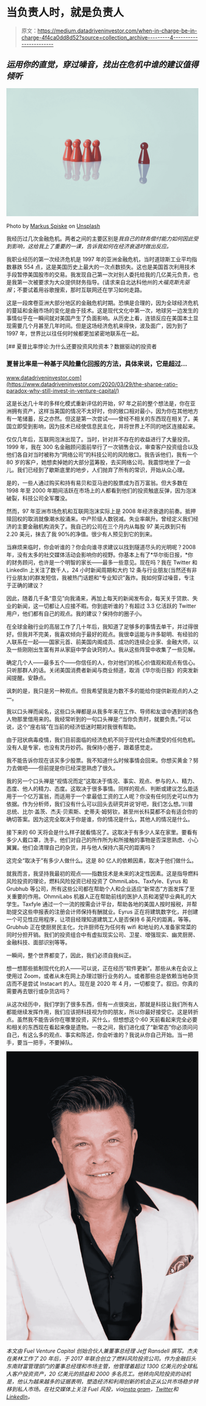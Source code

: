 # 当负责人时，就是负责人

> 原文：<https://medium.datadriveninvestor.com/when-in-charge-be-in-charge-4f4ca0dd8d52?source=collection_archive---------4----------------------->

## *运用你的直觉，穿过噪音，找出在危机中谁的建议值得倾听*

![](img/164e064a016e969ee97561e28cc433c1.png)

Photo by [Markus Spiske](https://unsplash.com/@markusspiske?utm_source=medium&utm_medium=referral) on [Unsplash](https://unsplash.com?utm_source=medium&utm_medium=referral)

我经历过几次金融危机。两者之间的主要区别是*我自己的财务偿付能力如何因此受到影响，这给我上了重要的一课，告诉我如何在经济衰退时做出反应。*

我职业经历的第一次经济危机是 1997 年的亚洲金融危机，当时道琼斯工业平均指数暴跌 554 点，这是美国历史上最大的一次点数损失。这也是美国首次利用技术手段暂停美国股市的交易。我发现自己第一次对别人委托给我的几亿美元负责，也是我第一次被要求为大众提供财务指导。(请求来自北达科他州的*大福克斯先驱报*；不要试着用谷歌搜索，那时互联网还在学习如何走路。

这是一段席卷亚洲大部分地区的金融危机时期。恐惧是合理的，因为全球经济危机的蔓延和金融市场的变化是由于技术。这是现代文化中第一次，地球另一边发生的事情似乎在一瞬间就对美国产生了负面影响。从历史上看，连锁反应在美国本土显现需要几个月甚至几年时间。但是这场经济危机来得快，波及面广，因为到了 1997 年，世界比以往任何时候都更加紧密地联系在一起。

[](https://www.datadriveninvestor.com/2020/03/29/the-sharpe-ratio-paradox-why-still-invest-in-venture-capital/) [## 夏普比率悖论:为什么还要投资风险资本？数据驱动的投资者

### 夏普比率是一种基于风险量化回报的方法，具体来说，它是超过…

www.datadriveninvestor.com](https://www.datadriveninvestor.com/2020/03/29/the-sharpe-ratio-paradox-why-still-invest-in-venture-capital/) 

这是长达几十年的多样化模式重新评估的开始，97 年之前的整个想法是，你在亚洲拥有资产，这样当美国的情况不太好时，你的敞口相对最小，因为你在其他地方有一笔储蓄，反之亦然。但这是第一次尝试——曾经不相关的东西现在相关了。美国立即受到影响，因为技术已经使信息民主化，并将世界上不同的地区连接起来。

仅仅几年后，互联网泡沫出现了。当时，针对并不存在的收益进行了大量投资。1999 年，我在 300 名金融顾问面前举行了一次销售会议，审查客户投资组合以及他们各自对当时被称为“网络公司”的科技公司的风险敞口。我告诉他们，我有一个 80 岁的客户，她想卖掉她的大部分蓝筹股，去买网络公司。我震惊地坐了一会儿。我们已经到了歇斯底里的地步，人们抛弃了所有的常识，开始从众心理。

是的，一些人通过购买和持有易贝和亚马逊的股票成为百万富翁。但大多数在 1998 年至 2000 年期间活跃在市场上的人都看到他们的投资触底反弹，因为泡沫破裂，科技公司全军覆没。

然而，97 年亚洲市场危机和互联网泡沫实际上是 2008 年经济衰退的前奏。抵押赎回权的取消就像潮水般涌来。中产阶级人数锐减。失业率飙升。曾经定义我们经济的主要金融机构消失了。我自己的公司在三个月内从每股 97 美元跌到只有 2.20 美元，抹去了我 90%的净值。很少有人预见到它的到来。

当麻烦来临时，你会听谁的？你会向谁寻求建议以找到隧道尽头的光明呢？2008 年，没有太多的社交媒体活动会影响你的视野。你基本上有了*华尔街日报，*你的财务顾问，也许是一个明智的家长——最多一些意见。现在吗？我在 Twitter 和 LinkedIn 上关注了数千人，24 小时新闻周期和大约 12 条与行业朋友(当然还有非行业朋友)的群发短信，我被热门话题和“专业知识”轰炸。我如何穿过噪音，专注于正确的建议？

因此，随着几千条“意见”向我涌来，再加上每天的新闻发布会，每天关于贷款、失业的新闻，这一切都让人应接不暇。你到底听谁的？有超过 3.3 亿活跃的 Twitter 用户，他们都有自己的观点。我的建议？保持你的圈子小。

在全球金融行业的高层工作了几十年后，我知道了足够多的事情去单干，并过得很好。但我并不完美，我喜欢倾向于最好的观点。我很幸运能与许多聪明、有经验的人联系在一起——国家元首、前美国内阁成员、成功的连续企业家、金融大师，以及一些刚刚出生富有并从家庭中学会诀窍的人。我从这些阵营中收集了一些见解。

确定几个人——最多五个——你信任的人，你对他们的核心价值观和观点有信心。只听那群人的话。关闭美国消费者新闻与商业频道，取消《华尔街日报》的突发新闻提醒。安静点。

讽刺的是，我只是另一种观点。但我希望我是为数不多的能给你提供新观点的人之一。

我以口头禅而闻名，这些口头禅都是从我多年来在工作、导师和友谊中遇到的各色人物那里借用来的。我经常听到的一句口头禅是:“当你负责时，就要负责。”可以说，这个“座右铭”在当前的经济低迷时期对我很有帮助。

由于冠状病毒疫情，我们目前面临的经济危机不同于现代社会所遭受的任何危机。没有人是专家，也没有灵丹妙药。我保持小圈子，跟着感觉走。

我不能告诉你现在该买多少股票。我不知道什么时候事情会回来。你想买黄金？努力去做吧——但前提是你已经深思熟虑了很久。

我的另一个口头禅是“视情况而定”这取决于情况、事实、观点、参与的人、精力、态度、他人的精力、态度。这取决于很多事情。同样的观点、判断或建议怎么能适用于一个亿万富翁，而适用于一个拿最低工资的工人呢？你没有任何历史可以作为依据。作为分析师，我们没有什么可以回头去研究并说‘好吧，我们怎么想。’川普总统、比尔·盖茨、杰夫·贝索斯、史蒂夫·姆努钦，甚至州长科莫都不会有适合你的确切答案。因为这完全取决于你是谁，你的情况是什么，其他人的情况是什么。

接下来的 60 天将会是什么样子就看情况了。这取决于有多少人呆在家里。要看有多少人戴口罩，洗手。他们对自己的所作所为和所接触的事物是否深思熟虑、小心翼翼。他们会清理自己的杂货，并与他人保持六英尺的距离吗？

这完全“取决于”有多少人做什么。这是 80 亿人的依赖因素，取决于他们做什么。

就我而言，我坚持我最初的观点——指数技术是未来的决定性因素。这是指导燃料风险投资的理论，燃料风险投资已经投资了 OhmniLabs、Taxfyle、Eyrus 和 Grubhub 等公司，所有这些公司都在帮助个人和企业适应“新常态”方面发挥了至关重要的作用。OhmniLabs 机器人正在帮助前线的医护人员和渴望毕业典礼的大学生。Taxfyle 通过一个一流的按需会计平台，帮助各地的美国人按时报税，并帮助提交这些申报表的注册会计师保持有酬就业。Eyrus 正在将建筑数字化，并创建一个可见性应用程序，让项目经理知道建筑工人是否保持 6 英尺的距离，等等。Grubhub 正在使厨房民主化，允许厨师在为任何有 wifi 和地址的人准备家常菜的同时分担开销。我们的投资组合中有虚拟现实公司、卫星、增强现实、幽灵厨房、金融科技、面部识别等等。

一瞬间，整个世界都变了，因此，我们必须自我纠正。

想一想那些抵制现代化的人——可以说，正在经历“软件更新”。那些从未在会议上使用过 Zoom，或者从未在网上办理过银行业务的人。或者那些总是依赖当地杂货店而不是尝试 Instacart 的人。现在是 2020 年 4 月，一切都变了。叙旧。你真的需要再去银行或杂货店吗？

从这次经历中，我们学到了很多东西，但有一点很突出，那就是科技让我们所有人都能继续发挥作用，我们应该把科技视为你的朋友，所以你最好接受它。这是转折点。虽然我不能告诉你在哪里投资，买什么，但想想这个:60 天前看起来完全必要和相关的东西现在看起来像是遗物。一夜之间，我们进化成了“新常态”你必须问问自己，有这么多的观点、事实和陈述，你会听谁的？我说从你自己开始。当一把手，要当一把手，不要掉队。

![](img/5249592088b39bd6c91f6d1aa45f9e73.png)

*本文由 Fuel Venture Capital 创始合伙人兼董事总经理 Jeff Ransdell 撰写。杰夫在美林工作了 20 年后，于 2017 年联合创立了燃料风险投资公司。作为金融巨头东南财富管理部门的董事总经理和市场主管，他管理着超过 1300 亿美元的全球私人客户投资资产，20 亿美元的损益和 2000 多名员工。他转向风险投资的动机是，他认为越来越多的证据表明，塑造经济和利用创新的机会正从公共市场稳步转移到私人市场。在社交媒体上关注 Fuel 风投，via*[*insta gram*](https://www.instagram.com/fuelventurecapital/?hl=en)*，*[*Twitter*](https://twitter.com/FuelVC)*和*[*LinkedIn*](https://www.linkedin.com/company/fuelventurecapital/)*。*